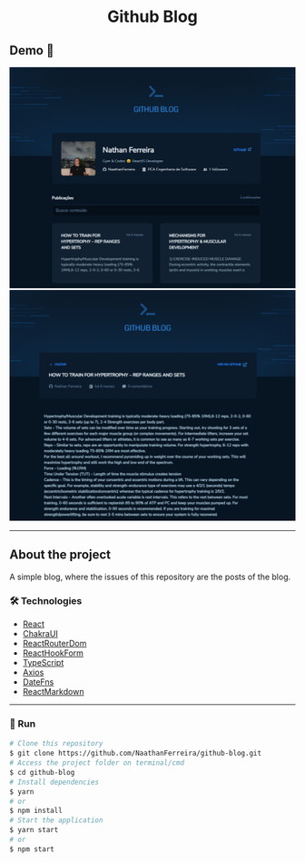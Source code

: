 <h1 style="text-align: center; font-weight: bold;">Github Blog</h1>

## Demo 📸

<div align="center" >
  <img src="./github/demo1.png" alt="demo1">
  <img src="./github/demo2.png" alt="demo2">
</div>

---
## About the project

A simple blog, where the issues of this repository are the posts of the blog.

### 🛠 Technologies

- [React](https://react.dev/)
- [ChakraUI](https://chakra-ui.com/)
- [ReactRouterDom](https://reactrouter.com/en/main)
- [ReactHookForm](https://react-hook-form.com/)
- [TypeScript](https://www.typescriptlang.org/)
- [Axios](https://axios-http.com/ptbr/docs/intro)
- [DateFns](https://date-fns.org/)
- [ReactMarkdown](https://github.com/remarkjs/react-markdown)
---

### 🎲 Run

```bash
# Clone this repository
$ git clone https://github.com/NaathanFerreira/github-blog.git
# Access the project folder on terminal/cmd
$ cd github-blog
# Install dependencies
$ yarn
# or
$ npm install
# Start the application
$ yarn start
# or
$ npm start
```